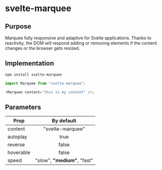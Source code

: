 # svelte-marquee

## Purpose

Marquee fully responsive and adaptive for Svelte applications. Thanks to reactivity, the DOM will respond adding or removing elements if the content changes or the browser gets resized.

## Implementation

```bash
npm install svelte-marquee
```

```javascript
import Marquee from "svelte-marquee";

<Marquee content="this is my content" />;
```

## Parameters

| Prop      |          By default          |
| --------- | :--------------------------: |
| content   |       "svelte-marquee"       |
| autoplay  |             true             |
| reverse   |            false             |
| hoverable |            false             |
| speed     | "slow", **"medium"**, "fast" |
